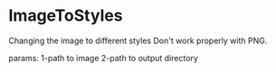 # ImageToStyles
Changing the image to different styles
Don't work properly with PNG.

params:
  1-path to image
  2-path to output directory
